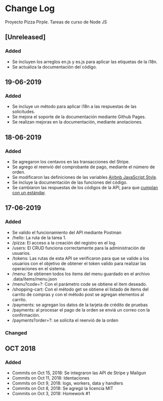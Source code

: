 # Change Log

Proyecto Pizza Pirple.
Tareas de curso de Node JS

## [Unreleased]

### Added

- Se incluyen los arreglos en.js y es.js para aplicar las etiquetas de la i18n.
- Se actualiza la documentación del código.

## 19-06-2019

### Added

- Se incluye un método para aplicar i18n a las respuestas de las solicitudes.
- Se mejora el soporte de la documentación mediante Github Pages.
- Se realizan mejoras en la documentación, mediante anotaciones.

## 18-06-2019

### Added

- Se agregaron los centavos en las transacciones del Stripe.
- Se agrego el reenvió del comprobante de pago, mediante el número de orden.
- Se modificaron las definiciones de las variables [Airbnb JavaScript Style](https://github.com/airbnb/javascript).
- Se incluye la documentación de las funciones del código.
- Se cambiaron las respuestas de los códigos de la API, para que [cumplan con un estándar](https://www.restapitutorial.com/httpstatuscodes.html).

## 17-06-2019

### Added

- Se valido el funcionamiento del API mediante Postman
- /hello: La ruta de la tarea 1.
- /pizza: El acceso a la creación del registro en el log.
- /users: El CRUD funciona correctamente para la administración de usuarios.
- /tokens: Las rutas de esta API se verificaron para que se valide a los usuarios con el objetivo de obtener el token valido para realizar las operaciones en el sistema.
- /menu: Se obtienen todos los items del menu guardado en el archivo .data/items/menu.json
- /menu?code=?: Con el parámetro code se obtiene el item deseado.
- /shopping-cart: Con el método get se obtiene el listado de items del carrito de compras y con el método post se agregan elementos al carrito.
- /payments: se agregan los datos de la tarjeta de crédito de pruebas
- /payments: al procesar el pago de la orden se enviá un correo con la confirmación.
- /payments?order=?: se solicita el reenvió de la orden

### Changed

## OCT 2018

### Added

- Commits on Oct 15, 2018: Se integraron las API de Stripe y Mailgun
- Commits on Oct 11, 2018: Identaciones
- Commits on Oct 9, 2018: logs, workers, data y handlers
- Commits on Oct 8, 2018: Se agregó la licencia MIT
- Commits on Oct 3, 2018: Homework #1
